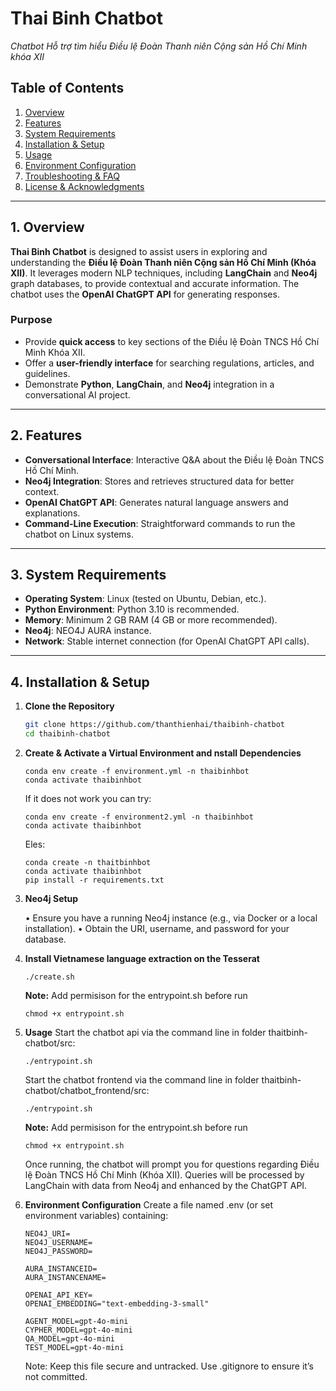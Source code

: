 
# Thai Binh Chatbot
*Chatbot Hỗ trợ tìm hiểu Điều lệ Đoàn Thanh niên Cộng sản Hồ Chí Minh khóa XII*

## Table of Contents
1. [Overview](#overview)  
2. [Features](#features)  
3. [System Requirements](#system-requirements)  
4. [Installation & Setup](#installation--setup)  
5. [Usage](#usage)  
6. [Environment Configuration](#environment-configuration)  
7. [Troubleshooting & FAQ](#troubleshooting--faq)  
8. [License & Acknowledgments](#license--acknowledgments)

---

## 1. Overview
**Thai Binh Chatbot** is designed to assist users in exploring and understanding the **Điều lệ Đoàn Thanh niên Cộng sản Hồ Chí Minh (Khóa XII)**. It leverages modern NLP techniques, including **LangChain** and **Neo4j** graph databases, to provide contextual and accurate information. The chatbot uses the **OpenAI ChatGPT API** for generating responses.

### Purpose
- Provide **quick access** to key sections of the Điều lệ Đoàn TNCS Hồ Chí Minh Khóa XII.
- Offer a **user-friendly interface** for searching regulations, articles, and guidelines.
- Demonstrate **Python**, **LangChain**, and **Neo4j** integration in a conversational AI project.

---

## 2. Features
- **Conversational Interface**: Interactive Q&A about the Điều lệ Đoàn TNCS Hồ Chí Minh.
- **Neo4j Integration**: Stores and retrieves structured data for better context.
- **OpenAI ChatGPT API**: Generates natural language answers and explanations.
- **Command-Line Execution**: Straightforward commands to run the chatbot on Linux systems.

---

## 3. System Requirements
- **Operating System**: Linux (tested on Ubuntu, Debian, etc.).
- **Python Environment**: Python 3.10 is recommended.
- **Memory**: Minimum 2 GB RAM (4 GB or more recommended).
- **Neo4j**: NEO4J AURA instance.
- **Network**: Stable internet connection (for OpenAI ChatGPT API calls).

---

## 4. Installation & Setup
1. **Clone the Repository**  
   ```bash
   git clone https://github.com/thanthienhai/thaibinh-chatbot
   cd thaibinh-chatbot
   ```
2.	**Create & Activate a Virtual Environment and nstall Dependencies**
    ```
    conda env create -f environment.yml -n thaibinhbot
    conda activate thaibinhbot
    ```
    If it does not work you can try:
    ```
    conda env create -f environment2.yml -n thaibinhbot
    conda activate thaibinhbot
    ```
    Eles:
    ```
    conda create -n thaitbinhbot
    conda activate thaibinhbot
    pip install -r requirements.txt   
    ```
3.	**Neo4j Setup**

    •	Ensure you have a running Neo4j instance (e.g., via Docker or a local installation).
    •	Obtain the URI, username, and password for your database.

3.	**Install Vietnamese language extraction on the Tesserat**
    ```
    ./create.sh
    ```
    **Note:** Add permisison for the entrypoint.sh before run
    ```
    chmod +x entrypoint.sh     
    ```

4.	**Usage**
    Start the chatbot api via the command line in folder thaitbinh-chatbot/src:
    ```
    ./entrypoint.sh
    ```
    Start the chatbot frontend via the command line in folder thaitbinh-chatbot/chatbot_frontend/src:
    ```
    ./entrypoint.sh
    ```
    **Note:** Add permisison for the entrypoint.sh before run
    ```
    chmod +x entrypoint.sh     
    ```
    Once running, the chatbot will prompt you for questions regarding Điều lệ Đoàn TNCS Hồ Chí Minh (Khóa XII). Queries will be processed by LangChain with data from Neo4j and enhanced by the ChatGPT API.
5.	**Environment Configuration**
    Create a file named .env (or set environment variables) containing:
    ```
    NEO4J_URI=
    NEO4J_USERNAME=
    NEO4J_PASSWORD=

    AURA_INSTANCEID=
    AURA_INSTANCENAME=

    OPENAI_API_KEY=
    OPENAI_EMBEDDING="text-embedding-3-small"

    AGENT_MODEL=gpt-4o-mini
    CYPHER_MODEL=gpt-4o-mini
    QA_MODEL=gpt-4o-mini
    TEST_MODEL=gpt-4o-mini

    ```
    Note: Keep this file secure and untracked. Use .gitignore to ensure it’s not committed.
